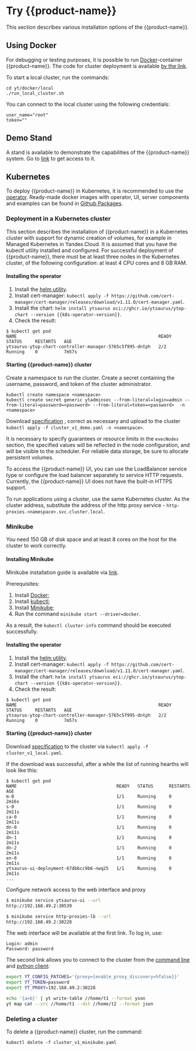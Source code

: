 # Try {{product-name}}

This section describes various installation options of the {{product-name}}.

## Using Docker

For debugging or testing purposes, it is possible to run [Docker](https://docs.docker.com/get-docker/)-container {{product-name}}.
The code for cluster deployment is available [by the link](https://github.com/ytsaurus/ytsaurus/tree/main/yt/docker/local).

To start a local cluster, run the commands:
```
cd yt/docker/local
./run_local_cluster.sh
```

You can connect to the local cluster using the following credentials:
```
user_name="root"
token=""
```

## Demo Stand

A stand is available to demonstrate the capabilities of the {{product-name}} system.
Go to [link](https://ytsaurus.tech/#demo ) to get access to it.

## Kubernetes

To deploy {{product-name}} in Kubernetes, it is recommended to use the [operator](https://github.com/ytsaurus/ytsaurus-k8s-operator). Ready-made docker images with operator, UI, server components and examples can be found in [Github Packages](https://github.com/orgs/ytsaurus/packages).

### Deployment in a Kubernetes cluster

This section describes the installation of {{product-name}} in a Kubernetes cluster with support for dynamic creation of volumes, for example in Managed Kubernetes in Yandex.Cloud. It is assumed that you have the kubectl utility installed and configured. For successful deployment of {{product-name}}, there must be at least three nodes in the Kubernetes cluster, of the following configuration: at least 4 CPU cores and 8 GB RAM.

#### Installing the operator

1. Install the [helm utility](https://helm.sh/docs/intro/install/).
2. Install cert-manager: `kubectl apply -f https://github.com/cert-manager/cert-manager/releases/download/v1.11.0/cert-manager.yaml`.
3. Install the chart: `helm install ytsaurus oci://ghcr.io/ytsaurus/ytop-chart --version {{k8s-operator-version}}`.
4. Check the result:

```
$ kubectl get pod
NAME                                                      READY   STATUS     RESTARTS   AGE
ytsaurus-ytop-chart-controller-manager-5765c5f995-dntph   2/2     Running    0          7m57s
```

#### Starting {{product-name}} cluster

Create a namespace to run the cluster. Create a secret containing the username, password, and token of the cluster administrator.
```
kubectl create namespace <namespace>
kubectl create secret generic ytadminsec --from-literal=login=admin --from-literal=password=<password> --from-literal=token=<password>  -n <namespace>
```

Download [specification](https://github.com/ytsaurus/ytsaurus-k8s-operator/blob/main/config/samples/0.9.1/cluster_v1_demo.yaml) , correct as necessary and upload to the cluster `kubectl apply -f cluster_v1_demo.yaml -n <namespace>`.

It is necessary to specify guarantees or resource limits in the `execNodes` section, the specified values will be reflected in the node configuration, and will be visible to the scheduler. For reliable data storage, be sure to allocate persistent volumes.

To access the {{product-name}} UI, you can use the LoadBalancer service type or configure the load balancer separately to service HTTP requests. Currently, the {{product-name}} UI does not have the built-in HTTPS support.

To run applications using a cluster, use the same Kubernetes cluster. As the cluster address, substitute the address of the http proxy service - `http-proxies.<namespace>.svc.cluster.local`.

### Minikube

You need 150 GB of disk space and at least 8 cores on the host for the cluster to work correctly.

#### Installing Minikube

Minikube installation guide is available via [link](https://kubernetes.io/docs/tasks/tools/#minikube).

Prerequisites:
1. Install [Docker](https://docs.docker.com/engine/install/);
2. Install [kubectl](https://kubernetes.io/docs/tasks/tools/#kubectl);
3. Install [Minikube](https://kubernetes.io/docs/tasks/tools/#minikube);
4. Run the command `minikube start --driver=docker`.

As a result, the `kubectl cluster-info` command should be executed successfully.

#### Installing the operator

1. Install the [helm utility](https://helm.sh/docs/intro/install/).
2. Install cert-manager: `kubectl apply -f https://github.com/cert-manager/cert-manager/releases/download/v1.11.0/cert-manager.yaml`.
3. Install the chart: `helm install ytsaurus oci://ghcr.io/ytsaurus/ytop-chart --version {{k8s-operator-version}}`.
4. Check the result:

```
$ kubectl get pod
NAME                                                      READY   STATUS     RESTARTS   AGE
ytsaurus-ytop-chart-controller-manager-5765c5f995-dntph   2/2     Running    0          7m57s
```

#### Starting {{product-name}} cluster

Download [specification](https://github.com/ytsaurus/ytsaurus-k8s-operator/blob/main/config/samples/0.9.1/cluster_v1_local.yaml) to the cluster via `kubectl apply -f cluster_v1_local.yaml`.

If the download was successful, after a while the list of running hearths will look like this:

```
$ kubectl get pod
NAME                                      READY   STATUS      RESTARTS   AGE
m-0                                       1/1     Running     0          2m16s
s-0                                       1/1     Running     0          2m11s
ca-0                                      1/1     Running     0          2m11s
dn-0                                      1/1     Running     0          2m11s
dn-1                                      1/1     Running     0          2m11s
dn-2                                      1/1     Running     0          2m11s
en-0                                      1/1     Running     0          2m11s
ytsaurus-ui-deployment-67db6cc9b6-nwq25   1/1     Running     0          2m11s
...
```

Configure network access to the web interface and proxy
```bash
$ minikube service ytsaurus-ui --url
http://192.168.49.2:30539

$ minikube service http-proxies-lb --url
http://192.168.49.2:30228
```

The web interface will be available at the first link. To log in, use:
```
Login: admin
Password: password
```

The second link allows you to connect to the cluster from the [command line](../../api/cli/install.md) and [python client](../../api/python/start.md):
```bash
export YT_CONFIG_PATCHES='{proxy={enable_proxy_discovery=%false}}'
export YT_TOKEN=password
export YT_PROXY=192.168.49.2:30228

echo '{a=b}' | yt write-table //home/t1 --format yson
yt map cat --src //home/t1 --dst //home/t2 --format json
```

### Deleting a cluster

To delete a {{product-name}} cluster, run the command:
```
kubectl delete -f cluster_v1_minikube.yaml
```
